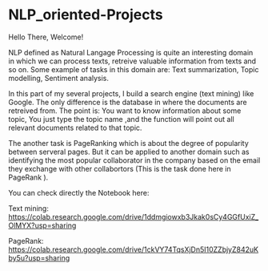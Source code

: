 # NLP_oriented-Projects

Hello There, Welcome!

NLP defined as Natural Langage Processing is quite an interesting domain in which we can process texts, retreive valuable information from texts and so on. Some example of tasks in this domain are: Text summarization, Topic modelling, Sentiment analysis.

In this part of my several projects, I build a search engine (text mining) like Google. The only difference is the database in where the documents are retreived from. The point is: You want to know information about some topic,  You just type the topic name ,and the function will point out all relevant documents related to that topic. 

The another task is PageRanking which is about the degree of popularity between serveral pages. But it can be applied to another domain such as identifying the most popular collaborator in the company based on the email they exchange with other collabortors (This is the task done here in PageRank ). 

You can check directly the Notebook here:

Text mining: https://colab.research.google.com/drive/1ddmgiowxb3Jkak0sCy4GGfUxiZ_OlMYX?usp=sharing

PageRank: https://colab.research.google.com/drive/1ckVY74TqsXjDn5I10ZZbjyZ842uKby5u?usp=sharing


